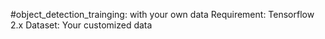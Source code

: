#object_detection_trainging:
with your own data
Requirement: Tensorflow 2.x
Dataset: Your customized data
